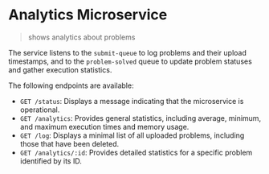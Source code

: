 # Analytics Microservice
> shows analytics about problems

The service listens to the `submit-queue` to log problems and their upload timestamps, and to the `problem-solved` queue to update problem statuses and gather execution statistics.

The following endpoints are available:

- `GET /status`: Displays a message indicating that the microservice is operational.
- `GET /analytics`: Provides general statistics, including average, minimum, and maximum execution times and memory usage.
- `GET /log`: Displays a minimal list of all uploaded problems, including those that have been deleted.
- `GET /analytics/:id`: Provides detailed statistics for a specific problem identified by its ID.
